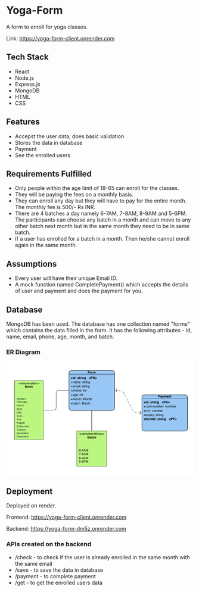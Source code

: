 # Yoga-Form
A form to enroll for yoga classes.

Link: https://yoga-form-client.onrender.com


## Tech Stack
- React
- Node.js
- Express.js
- MongoDB
- HTML
- CSS


## Features
- Accepst the user data, does basic validation 
- Stores the data in database
- Payment 
- See the enrolled users


## Requirements Fulfilled
- Only people within the age limit of 18-65 can enroll for the classes.
- They will be paying the fees on a monthly basis.
- They can enroll any day but they will have to pay for the entire month. The monthly fee is 500/- Rs INR.
- There are 4 batches a day namely 6-7AM, 7-8AM, 8-9AM and 5-6PM. The participants can choose any batch in a month and can move to any other batch next month but in the same month they need to be in same batch.
- If a user has enrolled for a batch in a month. Then he/she cannot enroll again in the same month.


## Assumptions
- Every user will have their unique Email ID.
- A mock function named CompletePayment() which accepts the details of user and payment and does the payment for you.


## Database
MongoDB has been used. The database has one collection named "forms" which contains the data filled in the form. It has the following attributes - id, name, email, phone, age, month, and batch. 


### ER Diagram

![er-diagram-image](./readme-images/er-diagram.png)


## Deployment
Deployed on render. 

Frontend: https://yoga-form-client.onrender.com

Backend: https://yoga-form-dm5z.onrender.com

### APIs created on the backend
- /check - to check if the user is already enrolled in the same month with the same email
- /save -  to save the data in database
- /payment - to complete payment
- /get - to get the enrolled users data